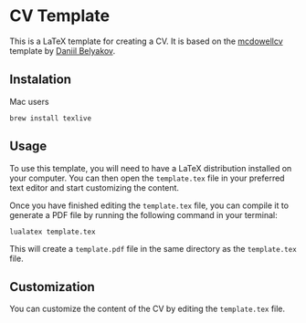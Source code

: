 # CV Template

This is a LaTeX template for creating a CV. It is based on the [mcdowellcv](https://github.com/mcdowell/mcdowellcv) template by [Daniil Belyakov](https://github.com/mcdowell).

## Instalation

Mac users
```
brew install texlive
```

## Usage

To use this template, you will need to have a LaTeX distribution installed on your computer. You can then open the `template.tex` file in your preferred text editor and start customizing the content.

Once you have finished editing the `template.tex` file, you can compile it to generate a PDF file by running the following command in your terminal:

```
lualatex template.tex
```

This will create a `template.pdf` file in the same directory as the `template.tex` file.

## Customization

You can customize the content of the CV by editing the `template.tex` file.
